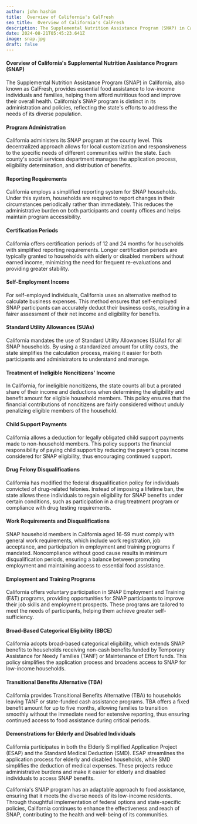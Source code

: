 ```yaml
---
author: john hashim
title:  Overview of California's CalFresh
seo_title:  Overview of California's CalFresh
description: The Supplemental Nutrition Assistance Program (SNAP) in California, also known as CalFresh, provides essential food assistance to low-income individuals and families, helping them afford nutritious food and improve their overall health. 
date: 2024-08-21T05:45:23.641Z
image: snap.jpg
draft: false
---
```


#### Overview of California's Supplemental Nutrition Assistance Program (SNAP)

The Supplemental Nutrition Assistance Program (SNAP) in California, also known as CalFresh, provides essential food assistance to low-income individuals and families, helping them afford nutritious food and improve their overall health. California's SNAP program is distinct in its administration and policies, reflecting the state's efforts to address the needs of its diverse population.

#### Program Administration

California administers its SNAP program at the county level. This decentralized approach allows for local customization and responsiveness to the specific needs of different communities within the state. Each county's social services department manages the application process, eligibility determination, and distribution of benefits.

#### Reporting Requirements

California employs a simplified reporting system for SNAP households. Under this system, households are required to report changes in their circumstances periodically rather than immediately. This reduces the administrative burden on both participants and county offices and helps maintain program accessibility.

#### Certification Periods

California offers certification periods of 12 and 24 months for households with simplified reporting requirements. Longer certification periods are typically granted to households with elderly or disabled members without earned income, minimizing the need for frequent re-evaluations and providing greater stability.

#### Self-Employment Income

For self-employed individuals, California uses an alternative method to calculate business expenses. This method ensures that self-employed SNAP participants can accurately deduct their business costs, resulting in a fairer assessment of their net income and eligibility for benefits.

#### Standard Utility Allowances (SUAs)

California mandates the use of Standard Utility Allowances (SUAs) for all SNAP households. By using a standardized amount for utility costs, the state simplifies the calculation process, making it easier for both participants and administrators to understand and manage.

#### Treatment of Ineligible Noncitizens' Income

In California, for ineligible noncitizens, the state counts all but a prorated share of their income and deductions when determining the eligibility and benefit amount for eligible household members. This policy ensures that the financial contributions of noncitizens are fairly considered without unduly penalizing eligible members of the household.

#### Child Support Payments

California allows a deduction for legally obligated child support payments made to non-household members. This policy supports the financial responsibility of paying child support by reducing the payer’s gross income considered for SNAP eligibility, thus encouraging continued support.

#### Drug Felony Disqualifications

California has modified the federal disqualification policy for individuals convicted of drug-related felonies. Instead of imposing a lifetime ban, the state allows these individuals to regain eligibility for SNAP benefits under certain conditions, such as participation in a drug treatment program or compliance with drug testing requirements.

#### Work Requirements and Disqualifications

SNAP household members in California aged 16-59 must comply with general work requirements, which include work registration, job acceptance, and participation in employment and training programs if mandated. Noncompliance without good cause results in minimum disqualification periods, ensuring a balance between promoting employment and maintaining access to essential food assistance.

#### Employment and Training Programs

California offers voluntary participation in SNAP Employment and Training (E&T) programs, providing opportunities for SNAP participants to improve their job skills and employment prospects. These programs are tailored to meet the needs of participants, helping them achieve greater self-sufficiency.

#### Broad-Based Categorical Eligibility (BBCE)

California adopts broad-based categorical eligibility, which extends SNAP benefits to households receiving non-cash benefits funded by Temporary Assistance for Needy Families (TANF) or Maintenance of Effort funds. This policy simplifies the application process and broadens access to SNAP for low-income households.

#### Transitional Benefits Alternative (TBA)

California provides Transitional Benefits Alternative (TBA) to households leaving TANF or state-funded cash assistance programs. TBA offers a fixed benefit amount for up to five months, allowing families to transition smoothly without the immediate need for extensive reporting, thus ensuring continued access to food assistance during critical periods.

#### Demonstrations for Elderly and Disabled Individuals

California participates in both the Elderly Simplified Application Project (ESAP) and the Standard Medical Deduction (SMD). ESAP streamlines the application process for elderly and disabled households, while SMD simplifies the deduction of medical expenses. These projects reduce administrative burdens and make it easier for elderly and disabled individuals to access SNAP benefits.

California's SNAP program has an adaptable approach to food assistance, ensuring that it meets the diverse needs of its low-income residents. Through thoughtful implementation of federal options and state-specific policies, California continues to enhance the effectiveness and reach of SNAP, contributing to the health and well-being of its communities.

